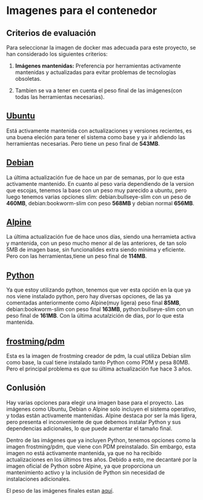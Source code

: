 # Imagenes para el contenedor

## Criterios de evaluación

Para seleccionar la imagen de docker mas adecuada para este proyecto, se han considerado los siguientes criterios:


1. **Imágenes mantenidas:** Preferencia por herramientas activamente mantenidas y actualizadas para evitar problemas de tecnologías obsoletas.

2. Tambien se va a tener en cuenta el peso final de las imágenes(con todas las herramientas necesarias).


## [Ubuntu](https://hub.docker.com/_/ubuntu)
Está activamente mantenida con actualizaciones y versiones recientes, es una buena eleción para tener el sistema como base y ya ir añdiendo las herramientas necesarias. Pero tiene un peso final de **543MB**.

## [Debian](https://hub.docker.com/_/debian)
La última actualización fue de hace un par de semanas, por lo que esta activamente mantenido. En cuanto al peso varia dependiendo de la version que escojas, tenemos la base con un peso muy parecido a ubuntu, pero luego tenemos varias opciones slim: debian:bullseye-slim con un peso de **460MB**, debian:bookworm-slim con peso **568MB** y debian normal **656MB**.

## [Alpine](https://hub.docker.com/_/alpine)
La última actualización fue de hace unos días, siendo una herramieta activa y mantenida, con un peso mucho menor al de las anteriores, de tan solo 5MB de imagen base, sin funcionalides extra siendo mínima y eficiente. Pero con las herramientas,tiene un peso final de **114MB**.

## [Python](https://hub.docker.com/_/python)
Ya que estoy utilizando python, tenemos que ver esta opción en la que ya nos viene instalado python, pero hay diversas opciones, de las ya comentadas anteriormente como Alpine(muy ligera) peso final **85MB**, debian:bookworm-slim con peso final **163MB**, python:bullseye-slim con un peso final de **161MB**. Con la última acutalzición de días, por lo que esta mantenida.

## [frostming/pdm](https://hub.docker.com/r/frostming/pdm)

Esta es la imagen de frostming creador de pdm, la cual utiliza Debian slim como base, la cual tiene instalado tanto Python como PDM y pesa 80MB. Pero el principal problema es que su última actualización fue hace 3 años.

## Conlusión

Hay varias opciones para elegir una imagen base para el proyecto. Las imágenes como Ubuntu, Debian o Alpine solo incluyen el sistema operativo, y todas están activamente mantenidas. Alpine destaca por ser la más ligera, pero presenta el inconveniente de que debemos instalar Python y sus dependencias adicionales, lo que puede aumentar el tamaño final.

Dentro de las imágenes que ya incluyen Python, tenemos opciones como la imagen frostming/pdm, que viene con PDM preinstalado. Sin embargo, esta imagen no está activamente mantenida, ya que no ha recibido actualizaciones en los últimos tres años. Debido a esto, me decantaré por la imagen oficial de Python sobre Alpine, ya que proporciona un mantenimiento activo y la inclusión de Python sin necesidad de instalaciones adicionales.

El peso de las imágenes finales estan [aquí](https://github.com/lmchaves/OrganizarTaller/tree/Objetivo-1/docs/imgs/peso_imagenes.png).